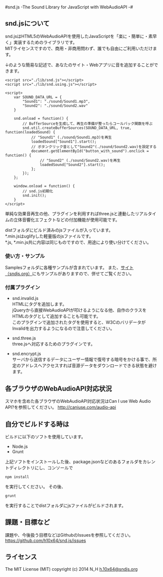 #snd.js -The Sound Library for JavaScript with WebAudioAPI -#

## snd.jsについて

snd.jsはHTML5のWebAudioAPIを使用したJavaScriptを「楽に・簡単に・素早く」実装するためのライブラリです。  
MITライセンスですので、商用・非商用問わず、誰でも自由にご利用いただけます。  
  
↓のような簡易な記述で、あなたのサイト・Webアプリに音を追加することができます。  

```
<script src="./lib/snd.js"></script>
<script src="./lib/snd.using.js"></script>

<script>
    var SOUND_DATA_URL = {
        "Sound1": "./sound/Sound1.mp3",
        "Sound2": "./sound/Sound2.wav"
    }
 
    snd.onload = function() {
        // BufferSourceを生成して、再生の準備が整ったらコールバック関数を呼ぶ
        snd.util.createBufferSources(SOUND_DATA_URL, true, function(loadedSound) {
            // "Sound1" (./sound/Sound1.mp3)を再生
            loadedSound["Sound1"].start();
            // ボタンクリック音として"Sound2"(./sound/Sound2.wav)を設定する
            document.getElementById("button_with_sound").onclick = function() {
                // "Sound2" (./sound/Sound2.wav)を再生
                loadedSound["Sound2"].start();
            };
        });
    };

    window.onload = function() {
        // snd.js初期化
        snd.init();
    }
</script>
```

単純な効果音再生の他、プラグインを利用すればthree.jsと連動したリアルタイムの立体音響化エフェクトなどの付加機能が使用可能です。  
  
distフォルダにビルド済みのjsファイルが入っています。  
*.min.jsはuglifyした軽量版のjsファイルです。  
*.js, *.min.js共に内容は同じものですので、用途により使い分けてください。  

### 使い方・サンプル

Samplesフォルダに各種サンプルが含まれています。
また、<a href="http://sndjs.org/">サイト（sndjs.org）</a>にもサンプルがありますので、併せてご覧ください。

### 付属プラグイン

* snd.invalid.js  
HTMLにタグを追加します。  
jQueryから直接WebAudioAPIが叩けるようになる他、自作のクラスをHTMLのタグとして追加することも可能です。  
このプラグインで追加されたタグを使用すると、W3CのバリデータがInvalidを出力するようになるので注意してください。  

* snd.three.js  
three.jsへ対応するためのプラグインです。

* snd.encrypt.js  
サーバから送信するデータにユーザー情報で復号する暗号をかける事で、所定のアドレスへアクセスすれば音源データをダウンロードできる状態を避けます。

## 各ブラウザのWebAudioAPI対応状況

スマホを含めた各ブラウザのWebAudioAPI対応状況はCan I use Web Audio API?を参照してください。
<http://caniuse.com/audio-api>

## 自分でビルドする時は

ビルドに以下のソフトを使用しています。  

* Node.js
* Grunt

上記ソフトをインストールした後、package.jsonなどのあるフォルダをカレントディレクトリにし、コンソールで

    npm install

を実行してください。
その後、

    grunt

を実行することでdistフォルダにjsファイルがビルドされます。

## 課題・目標など

課題や、今後扱う目標などはGithubのIssuesを参照してください。  
<https://github.com/h10x64/snd.js/issues>

## ライセンス

The MIT License (MIT)
copyright (c) 2014 N_H <h.10x64@sndjs.org>


